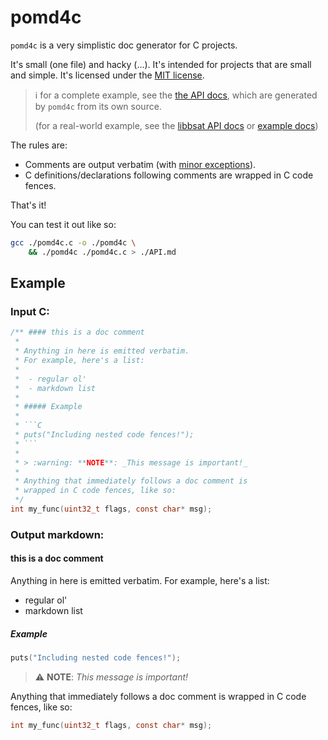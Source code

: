 # pomd4c

`pomd4c` is a very simplistic doc generator for C projects.

It's small (one file) and hacky (...).
It's intended for projects that are small and simple.
It's licensed under the [MIT license](./COPYING).

> :information_source: for a complete example, see the  [the API docs](./API.md), which are
> generated by `pomd4c` from its own source.
>
> (for a real-world example, see the [libbsat API docs](https://github.com/andrew-canaday/libbsat/blob/main/API.md) or
> [example docs](https://github.com/andrew-canaday/libbsat/blob/main/example/README.md))


The rules are:
 - Comments are output verbatim (with [minor exceptions](./API.md#this-is-how-it-works)).
 - C definitions/declarations following comments are wrapped in C code fences.

That's it!

You can test it out like so:

```bash
gcc ./pomd4c.c -o ./pomd4c \
    && ./pomd4c ./pomd4c.c > ./API.md
```

## Example

### Input C:

```C
/** #### this is a doc comment
 *
 * Anything in here is emitted verbatim.
 * For example, here's a list:
 *
 *  - regular ol'
 *  - markdown list
 *
 * ##### Example
 *
 * ```C
 * puts("Including nested code fences!");
 * ```
 *
 * > :warning: **NOTE**: _This message is important!_
 *
 * Anything that immediately follows a doc comment is
 * wrapped in C code fences, like so:
 */
int my_func(uint32_t flags, const char* msg);
```

### Output markdown:

#### this is a doc comment

Anything in here is emitted verbatim.
For example, here's a list:

 - regular ol'
 - markdown list

##### Example

```C
puts("Including nested code fences!");
```

> :warning: **NOTE**: _This message is important!_

Anything that immediately follows a doc comment is
wrapped in C code fences, like so:

```C
int my_func(uint32_t flags, const char* msg);
```

